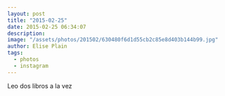 ```yaml
---
layout: post
title: "2015-02-25"
date: 2015-02-25 06:34:07
description: 
image: "/assets/photos/201502/630480f6d1d55cb2c85e8d403b144b99.jpg"
author: Elise Plain
tags: 
  - photos
  - instagram
---
```


Leo dos libros a la vez
<p></p>
